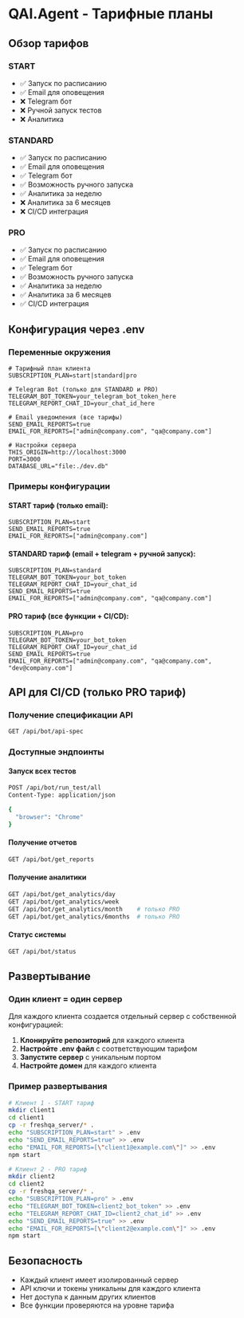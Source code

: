 # QAI.Agent - Тарифные планы

## Обзор тарифов

### START
- ✅ Запуск по расписанию
- ✅ Email для оповещения
- ❌ Telegram бот
- ❌ Ручной запуск тестов
- ❌ Аналитика

### STANDARD
- ✅ Запуск по расписанию
- ✅ Email для оповещения
- ✅ Telegram бот
- ✅ Возможность ручного запуска
- ✅ Аналитика за неделю
- ❌ Аналитика за 6 месяцев
- ❌ CI/CD интеграция

### PRO
- ✅ Запуск по расписанию
- ✅ Email для оповещения
- ✅ Telegram бот
- ✅ Возможность ручного запуска
- ✅ Аналитика за неделю
- ✅ Аналитика за 6 месяцев
- ✅ CI/CD интеграция

## Конфигурация через .env

### Переменные окружения

```env
# Тарифный план клиента
SUBSCRIPTION_PLAN=start|standard|pro

# Telegram Bot (только для STANDARD и PRO)
TELEGRAM_BOT_TOKEN=your_telegram_bot_token_here
TELEGRAM_REPORT_CHAT_ID=your_chat_id_here

# Email уведомления (все тарифы)
SEND_EMAIL_REPORTS=true
EMAIL_FOR_REPORTS=["admin@company.com", "qa@company.com"]

# Настройки сервера
THIS_ORIGIN=http://localhost:3000
PORT=3000
DATABASE_URL="file:./dev.db"
```

### Примеры конфигурации

#### START тариф (только email):
```env
SUBSCRIPTION_PLAN=start
SEND_EMAIL_REPORTS=true
EMAIL_FOR_REPORTS=["admin@company.com"]
```

#### STANDARD тариф (email + telegram + ручной запуск):
```env
SUBSCRIPTION_PLAN=standard
TELEGRAM_BOT_TOKEN=your_bot_token
TELEGRAM_REPORT_CHAT_ID=your_chat_id
SEND_EMAIL_REPORTS=true
EMAIL_FOR_REPORTS=["admin@company.com", "qa@company.com"]
```

#### PRO тариф (все функции + CI/CD):
```env
SUBSCRIPTION_PLAN=pro
TELEGRAM_BOT_TOKEN=your_bot_token
TELEGRAM_REPORT_CHAT_ID=your_chat_id
SEND_EMAIL_REPORTS=true
EMAIL_FOR_REPORTS=["admin@company.com", "qa@company.com", "dev@company.com"]
```

## API для CI/CD (только PRO тариф)

### Получение спецификации API
```bash
GET /api/bot/api-spec
```

### Доступные эндпоинты

#### Запуск всех тестов
```bash
POST /api/bot/run_test/all
Content-Type: application/json

{
  "browser": "Chrome"
}
```

#### Получение отчетов
```bash
GET /api/bot/get_reports
```

#### Получение аналитики
```bash
GET /api/bot/get_analytics/day
GET /api/bot/get_analytics/week
GET /api/bot/get_analytics/month    # только PRO
GET /api/bot/get_analytics/6months  # только PRO
```

#### Статус системы
```bash
GET /api/bot/status
```

## Развертывание

### Один клиент = один сервер

Для каждого клиента создается отдельный сервер с собственной конфигурацией:

1. **Клонируйте репозиторий** для каждого клиента
2. **Настройте .env файл** с соответствующим тарифом
3. **Запустите сервер** с уникальным портом
4. **Настройте домен** для каждого клиента

### Пример развертывания

```bash
# Клиент 1 - START тариф
mkdir client1
cd client1
cp -r freshqa_server/* .
echo "SUBSCRIPTION_PLAN=start" > .env
echo "SEND_EMAIL_REPORTS=true" >> .env
echo "EMAIL_FOR_REPORTS=[\"client1@example.com\"]" >> .env
npm start

# Клиент 2 - PRO тариф
mkdir client2
cd client2
cp -r freshqa_server/* .
echo "SUBSCRIPTION_PLAN=pro" > .env
echo "TELEGRAM_BOT_TOKEN=client2_bot_token" >> .env
echo "TELEGRAM_REPORT_CHAT_ID=client2_chat_id" >> .env
echo "SEND_EMAIL_REPORTS=true" >> .env
echo "EMAIL_FOR_REPORTS=[\"client2@example.com\"]" >> .env
npm start
```

## Безопасность

- Каждый клиент имеет изолированный сервер
- API ключи и токены уникальны для каждого клиента
- Нет доступа к данным других клиентов
- Все функции проверяются на уровне тарифа 